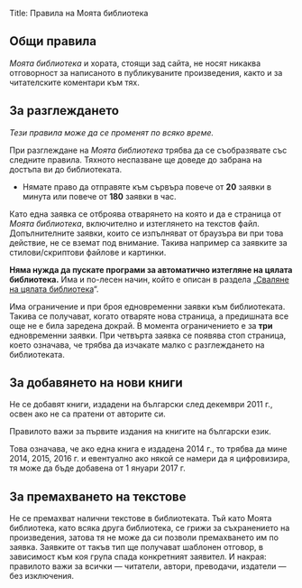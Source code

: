 Title: Правила на Моята библиотека

## Общи правила

_Моята библиотека_ и хората, стоящи зад сайта, не носят никаква отговорност за написаното в публикуваните произведения, както и за читателските коментари към тях.

## За разглеждането

_Тези правила може да се променят по всяко време._

При разглеждане на _Моята библиотека_ трябва да се съобразявате със следните правила. Тяхното неспазване ще доведе до забрана на достъпа ви до библиотеката.

* Нямате право да отправяте към сървъра повече от **20** заявки в минута или повече от **180** заявки в час.

Като една заявка се отброява отварянето на която и да е страница от _Моята библиотека_, включително и изтеглянето на текстов файл. Допълнителните заявки, които се изпълняват от браузъра ви при това действие, не се вземат под внимание. Такива например са заявките за стилови/скриптови файлове и картинки.

**Няма нужда да пускате програми за автоматично изтегляне на цялата библиотека.** Има и по-лесен начин, който е описан в раздела „[Сваляне на цялата библиотека](/about)“.

Има ограничение и при броя едновременни заявки към библиотеката. Такива се получават, когато отваряте нова страница, а предишната все още не е била заредена докрай. В момента ограничението е за **три** едновременни заявки. При четвърта заявка се появява стоп страница, което означава, че трябва да изчакате малко с разглеждането на библиотеката.

## За добавянето на нови книги

Не се добавят книги, издадени на български след декември 2011 г., освен ако не са пратени от авторите си.

Правилото важи за първите издания на книгите на български език.

Това означава, че ако една книга е издадена 2014 г., то трябва да мине 2014, 2015, 2016 г. и евентуално ако някой се намери да я цифровизира, тя може да бъде добавена от 1 януари 2017 г.

## За премахването на текстове

Не се премахват налични текстове в библиотеката. Тъй като Моята библиотека, като всяка друга библиотека, се грижи за съхранението на произведения, затова тя не може да си позволи премахването им по заявка. Заявките от такъв тип ще получават шаблонен отговор, в зависимост към коя група спада конкретният заявител. И накрая: правилото важи за всички
— читатели, автори, преводачи, издатели — без изключения.
